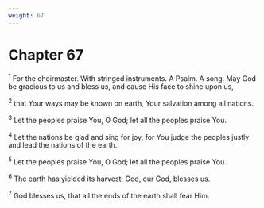 ```yaml
---
weight: 67
---
```


# Chapter 67

<sup>1</sup> For the choirmaster. With stringed instruments. A Psalm. A song. May God be gracious to us and bless us, and cause His face to shine upon us, 

<sup>2</sup> that Your ways may be known on earth, Your salvation among all nations. 

<sup>3</sup> Let the peoples praise You, O God; let all the peoples praise You. 

<sup>4</sup> Let the nations be glad and sing for joy, for You judge the peoples justly and lead the nations of the earth. 

<sup>5</sup> Let the peoples praise You, O God; let all the peoples praise You. 

<sup>6</sup> The earth has yielded its harvest; God, our God, blesses us. 

<sup>7</sup> God blesses us, that all the ends of the earth shall fear Him. 


